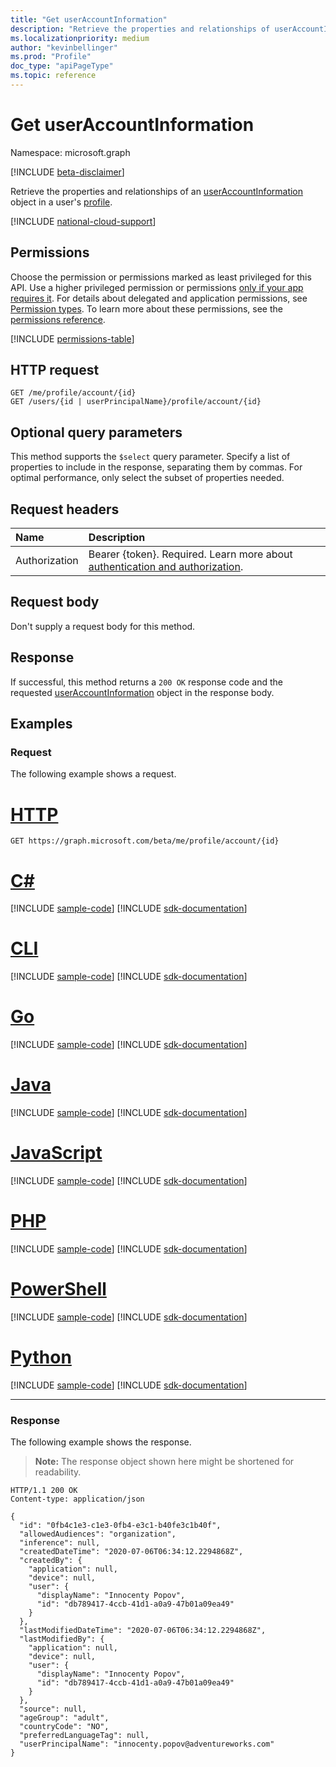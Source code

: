 ```yaml
---
title: "Get userAccountInformation"
description: "Retrieve the properties and relationships of userAccountInformation object."
ms.localizationpriority: medium
author: "kevinbellinger"
ms.prod: "Profile"
doc_type: "apiPageType"
ms.topic: reference
---
```


# Get userAccountInformation

Namespace: microsoft.graph

[!INCLUDE [beta-disclaimer](../../includes/beta-disclaimer.md)]

Retrieve the properties and relationships of an [userAccountInformation](../resources/useraccountinformation.md) object in a user's [profile](../resources/profile.md).

[!INCLUDE [national-cloud-support](../../includes/all-clouds.md)]

## Permissions

Choose the permission or permissions marked as least privileged for this API. Use a higher privileged permission or permissions [only if your app requires it](/graph/permissions-overview#best-practices-for-using-microsoft-graph-permissions). For details about delegated and application permissions, see [Permission types](/graph/permissions-overview#permission-types). To learn more about these permissions, see the [permissions reference](/graph/permissions-reference).

<!-- { "blockType": "permissions", "name": "useraccountinformation_get" } -->
[!INCLUDE [permissions-table](../includes/permissions/useraccountinformation-get-permissions.md)]

## HTTP request

<!-- { "blockType": "ignored" } -->

```http
GET /me/profile/account/{id}
GET /users/{id | userPrincipalName}/profile/account/{id}
```

## Optional query parameters

This method supports the `$select` query parameter. Specify a list of properties to include in the response, separating them by commas. For optimal performance, only select the subset of properties needed.

## Request headers

| Name          |Description                |
|:--------------|:--------------------------|
|Authorization|Bearer {token}. Required. Learn more about [authentication and authorization](/graph/auth/auth-concepts).|

## Request body

Don't supply a request body for this method.

## Response

If successful, this method returns a `200 OK` response code and the requested [userAccountInformation](../resources/useraccountinformation.md) object in the response body.

## Examples

### Request

The following example shows a request.

# [HTTP](#tab/http)
<!-- {
  "blockType": "request",
  "name": "get_useraccountinformation"
}-->

```msgraph-interactive
GET https://graph.microsoft.com/beta/me/profile/account/{id}
```

# [C#](#tab/csharp)
[!INCLUDE [sample-code](../includes/snippets/csharp/get-useraccountinformation-csharp-snippets.md)]
[!INCLUDE [sdk-documentation](../includes/snippets/snippets-sdk-documentation-link.md)]

# [CLI](#tab/cli)
[!INCLUDE [sample-code](../includes/snippets/cli/get-useraccountinformation-cli-snippets.md)]
[!INCLUDE [sdk-documentation](../includes/snippets/snippets-sdk-documentation-link.md)]

# [Go](#tab/go)
[!INCLUDE [sample-code](../includes/snippets/go/get-useraccountinformation-go-snippets.md)]
[!INCLUDE [sdk-documentation](../includes/snippets/snippets-sdk-documentation-link.md)]

# [Java](#tab/java)
[!INCLUDE [sample-code](../includes/snippets/java/get-useraccountinformation-java-snippets.md)]
[!INCLUDE [sdk-documentation](../includes/snippets/snippets-sdk-documentation-link.md)]

# [JavaScript](#tab/javascript)
[!INCLUDE [sample-code](../includes/snippets/javascript/get-useraccountinformation-javascript-snippets.md)]
[!INCLUDE [sdk-documentation](../includes/snippets/snippets-sdk-documentation-link.md)]

# [PHP](#tab/php)
[!INCLUDE [sample-code](../includes/snippets/php/get-useraccountinformation-php-snippets.md)]
[!INCLUDE [sdk-documentation](../includes/snippets/snippets-sdk-documentation-link.md)]

# [PowerShell](#tab/powershell)
[!INCLUDE [sample-code](../includes/snippets/powershell/get-useraccountinformation-powershell-snippets.md)]
[!INCLUDE [sdk-documentation](../includes/snippets/snippets-sdk-documentation-link.md)]

# [Python](#tab/python)
[!INCLUDE [sample-code](../includes/snippets/python/get-useraccountinformation-python-snippets.md)]
[!INCLUDE [sdk-documentation](../includes/snippets/snippets-sdk-documentation-link.md)]

---

### Response

The following example shows the response.

> **Note:** The response object shown here might be shortened for readability.

<!-- {
  "blockType": "response",
  "truncated": true,
  "@odata.type": "microsoft.graph.userAccountInformation"
} -->

```http
HTTP/1.1 200 OK
Content-type: application/json

{
  "id": "0fb4c1e3-c1e3-0fb4-e3c1-b40fe3c1b40f",
  "allowedAudiences": "organization",
  "inference": null,
  "createdDateTime": "2020-07-06T06:34:12.2294868Z",
  "createdBy": {
    "application": null,
    "device": null,
    "user": {
      "displayName": "Innocenty Popov",
      "id": "db789417-4ccb-41d1-a0a9-47b01a09ea49"
    }
  },
  "lastModifiedDateTime": "2020-07-06T06:34:12.2294868Z",
  "lastModifiedBy": {
    "application": null,
    "device": null,
    "user": {
      "displayName": "Innocenty Popov",
      "id": "db789417-4ccb-41d1-a0a9-47b01a09ea49"
    }
  },
  "source": null,
  "ageGroup": "adult",
  "countryCode": "NO",
  "preferredLanguageTag": null,
  "userPrincipalName": "innocenty.popov@adventureworks.com"
}
```


